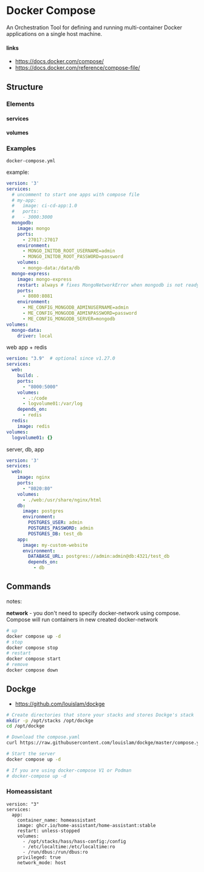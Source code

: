 # Docker Compose

An Orchestration Tool for defining and running multi-container Docker applications on a single host machine.

#### links

- https://docs.docker.com/compose/
- https://docs.docker.com/reference/compose-file/

## Structure

### Elements

#### services

#### volumes

### Examples

`docker-compose.yml`

example:

```yaml
version: '3'
services:
  # uncomment to start one apps with compose file
  # my-app:
  #   image: ci-cd-app:1.0
  #   ports:
  #   - 3000:3000
  mongodb:
    image: mongo
    ports:
      - 27017:27017
    environment:
      - MONGO_INITDB_ROOT_USERNAME=admin
      - MONGO_INITDB_ROOT_PASSWORD=password
    volumes:
      - mongo-data:/data/db
  mongo-express:
    image: mongo-express
    restart: always # fixes MongoNetworkError when mongodb is not ready when mongo-express starts
    ports:
      - 8080:8081
    environment:
      - ME_CONFIG_MONGODB_ADMINUSERNAME=admin
      - ME_CONFIG_MONGODB_ADMINPASSWORD=password
      - ME_CONFIG_MONGODB_SERVER=mongodb
volumes:
  mongo-data:
    driver: local
```

web app + redis

```yaml
version: "3.9"  # optional since v1.27.0
services:
  web:
    build: .
    ports:
      - "8000:5000"
    volumes:
      - .:/code
      - logvolume01:/var/log
    depends_on:
      - redis
  redis:
    image: redis
volumes:
  logvolume01: {}
```
server, db, app

```yaml
version: '3'
services:
  web:
    image: nginx
    ports:
      - "8020:80"
    volumes:
      - ./web:/usr/share/nginx/html
    db:
      image: postgres
      environment:
        POSTGRES_USER: admin
        POSTGRES_PASSWORD: admin
        POSTGRES_DB: test_db
    app:
      image: my-custom-website
      environment:
        DATABASE_URL: postgres://admin:admin@db:4321/test_db
        depends_on:
          - db
```

## Commands

notes:

**network** - you don't need to specify docker-network using compose. Compose will run containers in new created docker-network

```sh
# up
docker compose up -d
# stop
docker compose stop
# restart
docker compose start
# remove
docker compose down
```

## Dockge

- https://github.com/louislam/dockge

```bash
# Create directories that store your stacks and stores Dockge's stack
mkdir -p /opt/stacks /opt/dockge
cd /opt/dockge

# Download the compose.yaml
curl https://raw.githubusercontent.com/louislam/dockge/master/compose.yaml --output compose.yaml

# Start the server
docker compose up -d

# If you are using docker-compose V1 or Podman
# docker-compose up -d
```

### Homeassistant

```
version: "3"
services:
  app:
    container_name: homeassistant
    image: ghcr.io/home-assistant/home-assistant:stable
    restart: unless-stopped
    volumes:
      - /opt/stacks/hass/hass-config:/config
      - /etc/localtime:/etc/localtime:ro
      - /run/dbus:/run/dbus:ro
    privileged: true
    network_mode: host
```
